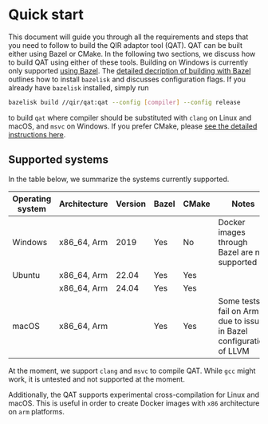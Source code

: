 # Quick start

This document will guide you through all the requirements and steps that you
need to follow to build the QIR adaptor tool (QAT). QAT can be built either
using Bazel or CMake. In the following two sections, we discuss how to build QAT
using either of these tools. Building on Windows is currently only supported
[using Bazel](./building-with-bazel.md). The
[detailed decription of building with Bazel](./building-with-bazel.md) outlines
how to install `bazelisk` and discusses configuration flags. If you already have
`bazelisk` installed, simply run

```sh
bazelisk build //qir/qat:qat --config [compiler] --config release
```

to build `qat` where compiler should be substituted with `clang` on Linux and
macOS, and `msvc` on Windows. If you prefer CMake, please
[see the detailed instructions here](./building-with-cmake.md).

## Supported systems

In the table below, we summarize the systems currently supported.

| Operating system | Architecture | Version | Bazel | CMake | Notes                                                               |
| ---------------- | ------------ | ------- | ----- | ----- | ------------------------------------------------------------------- |
| Windows          | x86_64, Arm  | 2019    | Yes   | No    | Docker images through Bazel are not supported                       |
| Ubuntu           | x86_64, Arm  | 22.04   | Yes   | Yes   |                                                                     |
|                  | x86_64, Arm  | 24.04   | Yes   | Yes   |                                                                     |
| macOS            | x86_64, Arm  |         | Yes   | Yes   | Some tests fail on Arm due to issues in Bazel configuration of LLVM |

At the moment, we support `clang` and `msvc` to compile QAT. While `gcc` might
work, it is untested and not supported at the moment.

Additionally, the QAT supports experimental cross-compilation for Linux and
macOS. This is useful in order to create Docker images with `x86` architecture
on `arm` platforms.
